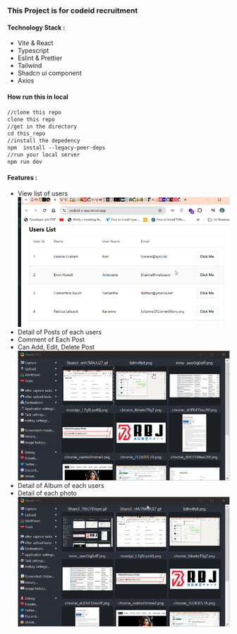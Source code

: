### This Project is for codeid recruitment

#### Technology Stack : 
- Vite & React
- Typescript
- Eslint & Prettier
- Tailwind
- Shadcn ui component
- Axios

#### How run this in local
    //clone this repo
    clone this repo
    //get in the directory
    cd this_repo
    //install the depedency
    npm  install --legacy-peer-deps
    //run your local server
    npm run dev
#### Features :
- View list of users
![List of view](https://raw.githubusercontent.com/felatrix/codeid-x-axa/master/docs/list-view.gif "List of view")
- Detail of Posts of each users
- Comment of Each Post
- Can Add, Edit, Delete Post
![detail of post comment, add, edit,delete post](https://raw.githubusercontent.com/felatrix/codeid-x-axa/master/docs/detail-comment-post-add-edit-delete.gif "detail of post comment, add, edit,delete post")
- Detail of Album of each users
- Detail of each photo
![](https://raw.githubusercontent.com/felatrix/codeid-x-axa/master/docs/album-detail.gif)

